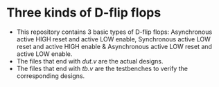 # Three kinds of D-flip flops

- This repository contains 3 basic types of D-flip flops: Asynchronous active HIGH reset and active LOW enable, Synchronous active LOW reset and active HIGH enable & Asynchronous active LOW reset and active LOW enable.
- The files that end with _dut.v_ are the actual designs.
- The files that end with _tb.v_ are the testbenches to verify the corresponding designs. 
